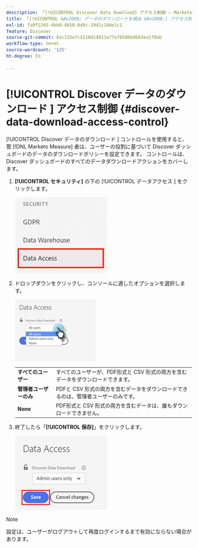 ```yaml
---
description: 「[!UICONTROL Discover Data Download] アクセス制御 – Marketo Measure – 製品ドキュメント」
title: 「[!UICONTROL &#x200B; データのダウンロードを検出 &#x200B;] アクセス制御」
exl-id: fa9f2245-4bb0-4b58-849c-1941c108e1c1
feature: Discover
source-git-commit: 8ac315e7c4110d14811e77ef0586bd663ea1f8ab
workflow-type: tm+mt
source-wordcount: '125'
ht-degree: 5%

---
```


# [!UICONTROL Discover データのダウンロード &#x200B;] アクセス制御 {#discover-data-download-access-control}

[!UICONTROL Discover データのダウンロード &#x200B;] コントロールを使用すると、管 [!DNL Marketo Measure] 者は、ユーザーの役割に基づいて Discover ダッシュボードのデータのダウンロードポリシーを設定できます。 コントロールは、Discover ダッシュボードのすべてのデータダウンロードアクションをカバーします。

1. **[!UICONTROL セキュリティ]** の下の [!UICONTROL &#x200B; データアクセス &#x200B;] をクリックします。

   ![](assets/discover-data-download-access-control-1.png)

1. ドロップダウンをクリックし、コンソールに適したオプションを選択します。

   ![](assets/discover-data-download-access-control-2.png)

   <table>
    <tr>
     <td><strong>すべてのユーザー</strong></td>
     <td>すべてのユーザーが、PDF形式と CSV 形式の両方を含むデータをダウンロードできます。</td>
    </tr>
    <tr>
     <td><strong>管理者ユーザーのみ</strong></td>
     <td>PDFと CSV 形式の両方を含むデータをダウンロードできるのは、管理者ユーザーのみです。</td>
    </tr>
    <tr>
     <td><strong>None</strong></td>
     <td>PDF形式と CSV 形式の両方を含むデータは、誰もダウンロードできません。</td>
    </tr>
   </table>

1. 終了したら「**[!UICONTROL 保存]**」をクリックします。

   ![](assets/discover-data-download-access-control-3.png)

>[!NOTE]
>
>設定は、ユーザーがログアウトして再度ログインするまで有効にならない場合があります。
